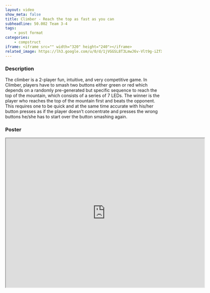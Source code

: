 ```yaml
---
layout: video
show_meta: false
title: Climber - Reach the top as fast as you can
subheadline: 50.002 Team 3-4
tags:
    - post format
categories:
    - compstruct
iframe: <iframe src="" width="320" height="240"></iframe>
related_image: https://lh3.google.com/u/0/d/1jVGGSL8T3LmwJ6v-Vlt9g-iZfXWRodwm=w300-h300-p-k-nu-iv1
---
```



  

### Description

The climber is a 2-player fun, intuitive, and very competitive game. In Climber, players have to smash two buttons either green or red which depends on a randomly pre-generated but specific sequence to reach the top of the mountain, which consists of a series of 7 LEDs. The winner is the player who reaches the top of the mountain first and beats the opponent. This requires one to be quick and at the same time accurate with his/her button presses as if the player doesn’t concentrate and presses the wrong buttons he/she has to start over the button smashing again.

### Poster

<iframe src="https://drive.google.com/file/d/1jVGGSL8T3LmwJ6v-Vlt9g-iZfXWRodwm/preview" width="640" height="480"></iframe>
